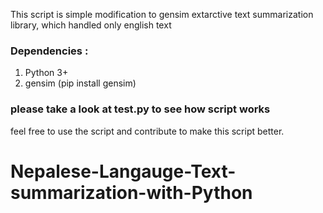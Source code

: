 
This script is simple modification to gensim extarctive text summarization library, which handled only english text


### Dependencies :
1) Python 3+
2) gensim (pip install gensim)

### please take a look at  test.py to see how script works


feel free to use the script and contribute to make this script better.


# Nepalese-Langauge-Text-summarization-with-Python
